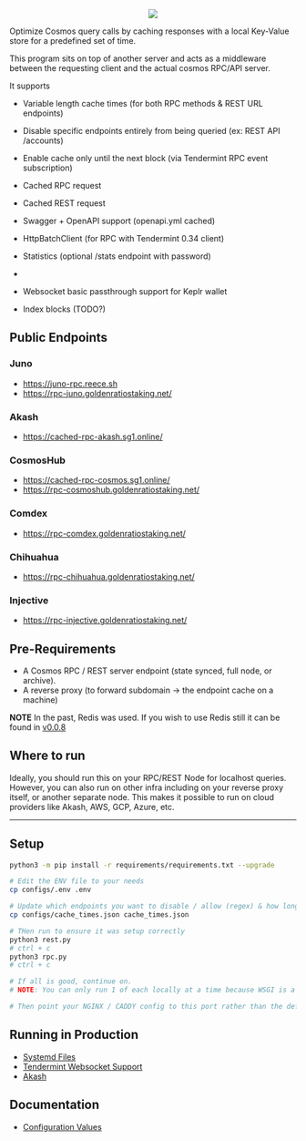 <p align="center">
  <img src="https://user-images.githubusercontent.com/31943163/217985088-cfcf62b3-808f-4ae3-a7f3-8c8486d941c9.png" />
</p>

Optimize Cosmos query calls by caching responses with a local Key-Value store for a predefined set of time. 

This program sits on top of another server and acts as a middleware between the requesting client and the actual cosmos RPC/API server.

It supports

- Variable length cache times (for both RPC methods & REST URL endpoints)
- Disable specific endpoints entirely from being queried (ex: REST API /accounts)
- Enable cache only until the next block (via Tendermint RPC event subscription)

- Cached RPC request
- Cached REST request

- Swagger + OpenAPI support (openapi.yml cached)
- HttpBatchClient (for RPC with Tendermint 0.34 client)
- Statistics (optional /stats endpoint with password)
- 
- Websocket basic passthrough support for Keplr wallet
- Index blocks (TODO?)

## Public Endpoints

### Juno
- <https://juno-rpc.reece.sh>
- <https://rpc-juno.goldenratiostaking.net/>

### Akash
- <https://cached-rpc-akash.sg1.online/>

### CosmosHub
- <https://cached-rpc-cosmos.sg1.online/>
- <https://rpc-cosmoshub.goldenratiostaking.net/>

### Comdex
- <https://rpc-comdex.goldenratiostaking.net/>

### Chihuahua
- <https://rpc-chihuahua.goldenratiostaking.net/>

### Injective
- <https://rpc-injective.goldenratiostaking.net/>

## Pre-Requirements

- A Cosmos RPC / REST server endpoint (state synced, full node, or archive).
- A reverse proxy (to forward subdomain -> the endpoint cache on a machine)

**NOTE** In the past, Redis was used. If you wish to use Redis still it can be found in [v0.0.8](https://github.com/Reecepbcups/cosmos-endpoint-cache/releases/tag/v0.0.8)

## Where to run

Ideally, you should run this on your RPC/REST Node for localhost queries. However, you can also run on other infra including on your reverse proxy itself, or another separate node.
This makes it possible to run on cloud providers like Akash, AWS, GCP, Azure, etc.

---

## Setup

```bash
python3 -m pip install -r requirements/requirements.txt --upgrade

# Edit the ENV file to your needs
cp configs/.env .env

# Update which endpoints you want to disable / allow (regex) & how long to cache each for.
cp configs/cache_times.json cache_times.json

# THen run to ensure it was setup correctly
python3 rest.py
# ctrl + c
python3 rpc.py
# ctrl + c

# If all is good, continue on.
# NOTE: You can only run 1 of each locally at a time because WSGI is a pain. Requires Systemd as a service to run both in parallel.

# Then point your NGINX / CADDY config to this port rather than the default 26657 / 1317 endpoints
```

## Running in Production

- [Systemd Files](./docs/SYSTEMD_FILES.md)
- [Tendermint Websocket Support](./docs/WEBSOCKET.md)
- [Akash](./docs/AKASH.md)

## Documentation

- [Configuration Values](./docs/CONFIG_VALUES.md)
